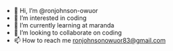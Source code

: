 - 👋 Hi, I’m @ronjohnson-owuor
- 👀 I’m interested in coding
- 🌱 I’m currently learning at maranda
- 💞️ I’m looking to collaborate on  coding
- 📫 How to reach me ronjohnsonowuor83@gmail.com


<!---
ronjohnson-owuor/ronjohnson-owuor is a ✨ special ✨ repository because its `README.md` (this file) appears on your GitHub profile.
You can click the Preview link to take a look at your changes.
--->
